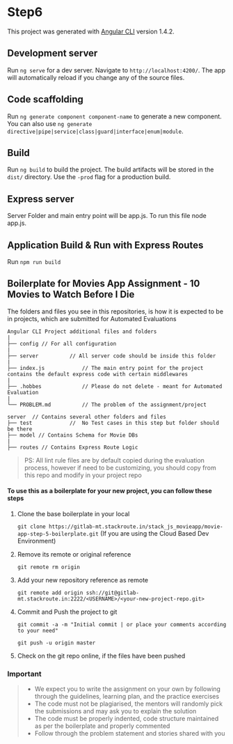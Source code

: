 # Step6

This project was generated with [Angular CLI](https://github.com/angular/angular-cli) version 1.4.2.

## Development server

Run `ng serve` for a dev server. Navigate to `http://localhost:4200/`. The app will automatically reload if you change any of the source files.

## Code scaffolding

Run `ng generate component component-name` to generate a new component. You can also use `ng generate directive|pipe|service|class|guard|interface|enum|module`.

## Build

Run `ng build` to build the project. The build artifacts will be stored in the `dist/` directory. Use the `-prod` flag for a production build.

## Express server
Server Folder and main entry point will be app.js. To run this file node app.js.

## Application Build & Run with Express Routes
Run `npm run build`

## Boilerplate for Movies App Assignment - 10 Movies to Watch Before I Die

The folders and files you see in this repositories, is how it is expected to be in projects, which are submitted for Automated Evaluations

    Angular CLI Project additional files and folders
    |
    ├── config // For all configuration
    |
    ├── server          // All server code should be inside this folder
    |
    ├── index.js            // The main entry point for the project contains the default express code with certain middlewares
    |
    ├── .hobbes             // Please do not delete - meant for Automated Evaluation
    |
    └── PROBLEM.md          // The problem of the assignment/project

    server  // Contains several other folders and files
    ├── test            //  No Test cases in this step but folder should be there
    ├── model // Contains Schema for Movie DBs    
    |
    ├── routes // Contains Express Route Logic


> PS: All lint rule files are by default copied during the evaluation process, however if need to be customizing, you should copy from this repo and modify in your project repo


#### To use this as a boilerplate for your new project, you can follow these steps

1. Clone the base boilerplate in your local

    `git clone https://gitlab-mt.stackroute.in/stack_js_movieapp/movie-app-step-5-boilerplate.git` (If you are using the Cloud Based Dev Environment)

2. Remove its remote or original reference

    `git remote rm origin`

3. Add your new repository reference as remote

    `git remote add origin ssh://git@gitlab-mt.stackroute.in:2222/<USERNAME>/<your-new-project-repo.git>`

4. Commit and Push the project to git

    `git commit -a -m "Initial commit | or place your comments according to your need"`

    `git push -u origin master`

5. Check on the git repo online, if the files have been pushed

### Important
> - We expect you to write the assignment on your own by following through the guidelines, learning plan, and the practice exercises
> - The code must not be plagiarised, the mentors will randomly pick the submissions and may ask you to explain the solution
> - The code must be properly indented, code structure maintained as per the boilerplate and properly commented
> - Follow through the problem statement and stories shared with you



